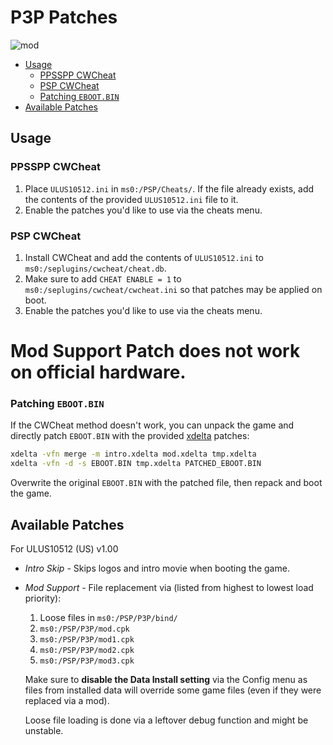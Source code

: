 
# P3P Patches

![mod](https://cdn.discordapp.com/attachments/546718581572894730/976179261578809404/mod.gif)

- [Usage](#usage)
  - [PPSSPP CWCheat](#ppsspp-cwcheat)
  - [PSP CWCheat](#psp-cwcheat)
  - [Patching `EBOOT.BIN`](#patching-ebootbin)
- [Available Patches](#available-patches)

## Usage

### PPSSPP CWCheat

1. Place `ULUS10512.ini` in `ms0:/PSP/Cheats/`. If the file already exists, add the contents of the provided `ULUS10512.ini` file to it.
2. Enable the patches you'd like to use via the cheats menu.

### PSP CWCheat

1. Install CWCheat and add the contents of `ULUS10512.ini` to `ms0:/seplugins/cwcheat/cheat.db`.
2. Make sure to add `CHEAT ENABLE = 1` to `ms0:/seplugins/cwcheat/cwcheat.ini` so that patches may be applied on boot.
3. Enable the patches you'd like to use via the cheats menu.

# Mod Support Patch does not work on official hardware. 


### Patching `EBOOT.BIN`

If the CWCheat method doesn't work, you can unpack the game and directly patch `EBOOT.BIN` with the provided [xdelta][xdelta_url] patches:

```cmd
xdelta -vfn merge -m intro.xdelta mod.xdelta tmp.xdelta
xdelta -vfn -d -s EBOOT.BIN tmp.xdelta PATCHED_EBOOT.BIN
```

Overwrite the original `EBOOT.BIN` with the patched file, then repack and boot the game.

## Available Patches

For ULUS10512 (US) v1.00

- *Intro Skip* - Skips logos and intro movie when booting the game.

- *Mod Support* - File replacement via (listed from highest to lowest load priority):

  1. Loose files in `ms0:/PSP/P3P/bind/`
  2. `ms0:/PSP/P3P/mod.cpk`
  3. `ms0:/PSP/P3P/mod1.cpk`
  4. `ms0:/PSP/P3P/mod2.cpk`
  5. `ms0:/PSP/P3P/mod3.cpk`

  Make sure to **disable the Data Install setting** via the Config menu as files from installed data will override some game files (even if they were replaced via a mod).

  Loose file loading is done via a leftover debug function and might be unstable.

[xdelta_url]: https://github.com/jmacd/xdelta-gpl
